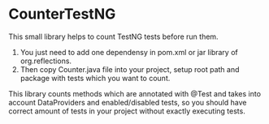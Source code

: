 # CounterTestNG

This small library helps to count TestNG tests before run them. 

1. You just need to add one dependensy in pom.xml or jar library of org.reflections. 
2. Then copy Counter.java file into your project, setup root path and package with tests which you want to count. 

This library counts methods which are annotated with @Test and takes into account DataProviders and enabled/disabled tests, so you should have correct amount of tests in your project without exactly executing tests.
